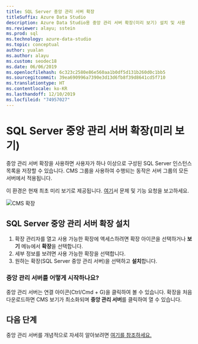 ```yaml
---
title: SQL Server 중앙 관리 서버 확장
titleSuffix: Azure Data Studio
description: Azure Data Studio용 중앙 관리 서버 확장(미리 보기) 설치 및 사용
ms.reviewer: alayu; sstein
ms.prod: sql
ms.technology: azure-data-studio
ms.topic: conceptual
author: yualan
ms.author: alayu
ms.custom: seodec18
ms.date: 06/06/2019
ms.openlocfilehash: 6c323c2580e86e560aa1b0df5d131b260d0c1bb5
ms.sourcegitcommit: 39ea690996a7390e3d13d6fb8f39d8641cd5f710
ms.translationtype: HT
ms.contentlocale: ko-KR
ms.lasthandoff: 12/10/2019
ms.locfileid: "74957027"
---
```

# <a name="sql-server-central-management-servers-extension-preview"></a>SQL Server 중앙 관리 서버 확장(미리 보기)

중앙 관리 서버 확장을 사용하면 사용자가 하나 이상으로 구성된 SQL Server 인스턴스 목록을 저장할 수 있습니다. CMS 그룹을 사용하여 수행되는 동작은 서버 그룹의 모든 서버에서 적용됩니다.

이 환경은 현재 최초 미리 보기로 제공됩니다. [여기](https://github.com/microsoft/azuredatastudio/issues)서 문제 및 기능 요청을 보고하세요.

![CMS 확장](media/sql-server-cms-extension/cms-list.png)

## <a name="install-the-sql-server-central-management-servers-extension"></a>SQL Server 중앙 관리 서버 확장 설치

1. 확장 관리자를 열고 사용 가능한 확장에 액세스하려면 확장 아이콘을 선택하거나 **보기** 메뉴에서 **확장**을 선택합니다.
2. 세부 정보를 보려면 사용 가능한 확장을 선택합니다.
1. 원하는 확장(SQL Server 중앙 관리 서버)을 선택하고 **설치**합니다.

### <a name="how-do-i-start-central-management-servers"></a>중앙 관리 서버를 어떻게 시작하나요?
 중앙 관리 서버는 연결 아이콘(Ctrl/Cmd + G)을 클릭하여 볼 수 있습니다. 확장을 처음 다운로드하면 CMS 보기가 최소화되며 **중앙 관리 서버**를 클릭하여 열 수 있습니다.

## <a name="next-steps"></a>다음 단계
중앙 관리 서버를 개념적으로 자세히 알아보려면 [여기를 참조하세요.](https://docs.microsoft.com/sql/ssms/register-servers/create-a-central-management-server-and-server-group)


